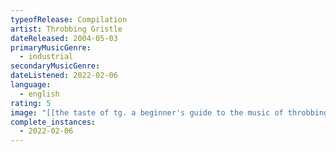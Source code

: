 ```yaml
---
typeofRelease: Compilation
artist: Throbbing Gristle
dateReleased: 2004-05-03
primaryMusicGenre:
  - industrial
secondaryMusicGenre:
dateListened: 2022-02-06
language:
  - english
rating: 5
image: "[[the taste of tg. a beginner's guide to the music of throbbing gristle - throbbing gristle.jpg]]"
complete_instances:
  - 2022-02-06
---
```

